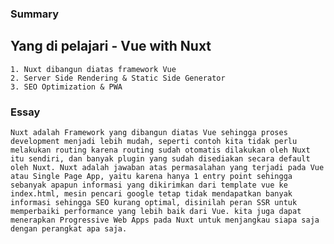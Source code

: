 ### Summary

## Yang di pelajari - Vue with Nuxt

    1. Nuxt dibangun diatas framework Vue
    2. Server Side Rendering & Static Side Generator
    3. SEO Optimization & PWA

### Essay

    Nuxt adalah Framework yang dibangun diatas Vue sehingga proses development menjadi lebih mudah, seperti contoh kita tidak perlu melakukan routing karena routing sudah otomatis dilakukan oleh Nuxt itu sendiri, dan banyak plugin yang sudah disediakan secara default oleh Nuxt. Nuxt adalah jawaban atas permasalahan yang terjadi pada Vue atau Single Page App, yaitu karena hanya 1 entry point sehingga sebanyak apapun informasi yang dikirimkan dari template vue ke index.html, mesin pencari google tetap tidak mendapatkan banyak informasi sehingga SEO kurang optimal, disinilah peran SSR untuk memperbaiki performance yang lebih baik dari Vue. kita juga dapat menerapkan Progressive Web Apps pada Nuxt untuk menjangkau siapa saja dengan perangkat apa saja.
